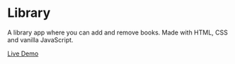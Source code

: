 # Library
 
 A library app where you can add and remove books. Made with HTML, CSS and vanilla JavaScript.
 
 [Live Demo](https://quelleris-library-app.netlify.app/)
